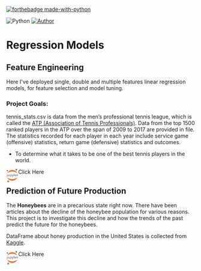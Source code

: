 
[![forthebadge made-with-python](http://ForTheBadge.com/images/badges/made-with-python.svg)](https://www.python.org/)
  


[![Author](https://img.shields.io/badge/author-MdTabassumHossainEmon-orange)](https://github.com/Emon-ProCoder7)
<img align="left" alt="Python" width="67px" src="https://badges.pufler.dev/visits/Emon-ProCoder7/Data-Driven-Decision-Making-With-Statistics" />
  

# **Regression Models**  

## Feature Engineering

  Here I've deployed single, double and multiple features linear regression models, for feature selection and model tuning.
  
  ### Project Goals:
  
  tennis_stats.csv is data from the men’s professional tennis league, which is called the [ATP (Association of Tennis Professionals)](https://www.atptour.com/). Data from the top 1500 ranked players in the ATP over the span of 2009 to 2017 are provided in file. The statistics recorded for each player in each year include service game (offensive) statistics, return game (defensive) statistics and outcomes.
  
  - To determine what it takes to be one of the best tennis players in the world.
  
  
Click Here [<img align="left" alt="Emon-ProCoder7 | Jupyter" width="32px" src="https://raw.githubusercontent.com/Emon-ProCoder7/python_projects/master/jupyter.png"/>](https://github.com/Emon-ProCoder7/Machine-Learning-Projects/blob/master/Feature_engineering.ipynb)



  
## Prediction of Future Production

  The **Honeybees** are in a precarious state right now. There have been articles about the decline of the honeybee population for various reasons. This project is to investigate this decline and how the trends of the past predict the future for the honeybees.
  
  DataFrame about honey production in the United States is collected from [Kaggle](https://www.kaggle.com/).
  
  
Click Here [<img align="left" alt="Emon-ProCoder7 | Jupyter" width="32px" src="https://raw.githubusercontent.com/Emon-ProCoder7/python_projects/master/jupyter.png"/>](https://github.com/Emon-ProCoder7/Machine-Learning-Projects/blob/master/honey_production.ipynb)
  
  
